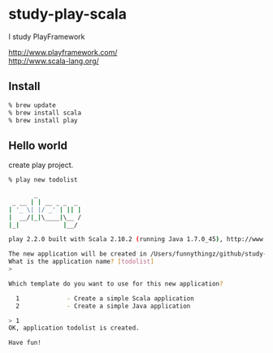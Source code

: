 study-play-scala
================

I study PlayFramework

http://www.playframework.com/ <br>
http://www.scala-lang.org/

## Install

```sh
% brew update
% brew install scala
% brew install play
```

## Hello world

create play project.

```sh
% play new todolist

       _
 _ __ | | __ _ _  _
| '_ \| |/ _' | || |
|  __/|_|\____|\__ /
|_|            |__/

play 2.2.0 built with Scala 2.10.2 (running Java 1.7.0_45), http://www.playframework.com

The new application will be created in /Users/funnythingz/github/study-play-scala/todolist
What is the application name? [todolist]
>

Which template do you want to use for this new application?

  1             - Create a simple Scala application
  2             - Create a simple Java application

> 1
OK, application todolist is created.

Have fun!
```
